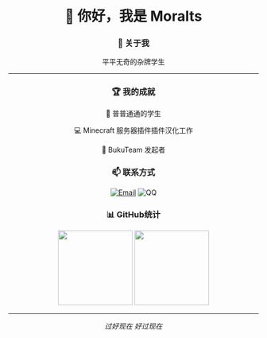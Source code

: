 <div align="center">

# 👋 你好，我是 Moralts

### 🌟 关于我

平平无奇的杂牌学生

---


### 🏆 我的成就

👀 普普通通的学生

💻 Minecraft 服务器插件插件汉化工作

👥 BukuTeam 发起者

<div align="center">

### 📫 联系方式

[![Email](https://img.shields.io/badge/Email-instars2233@outlook.com-blue?style=flat-square)](mailto:instars2233@outlook.com)
![QQ](https://img.shields.io/badge/QQ-3161826691-12B7F5?style=flat-square&logo=tencentqq)

</div>


<div align="center">

### 📊 GitHub统计

<img height="150" src="https://github-readme-stats.vercel.app/api?username=Moralts&show_icons=true&theme=default&hide_border=true" />

<img height="150" src="https://github-readme-stats.vercel.app/api/top-langs/?username=Moralts&layout=compact&theme=default&hide_border=true" />

</div>

---

<div align="center">

*过好现在 好过现在*

</div>

